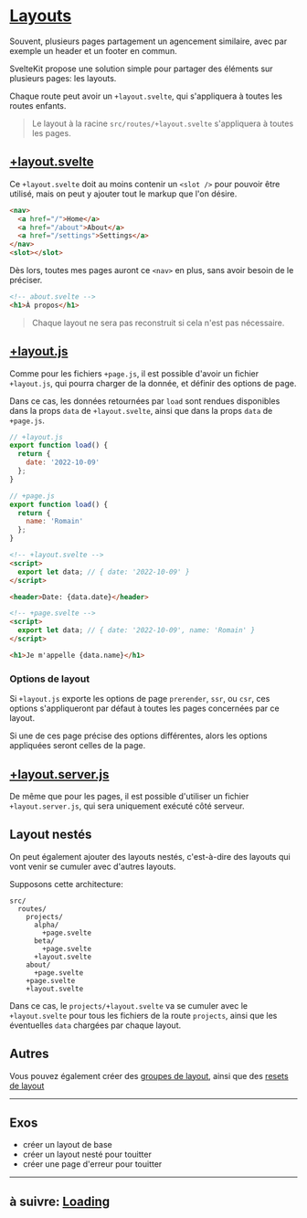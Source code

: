 # [Layouts](https://kit.svelte.dev/docs/routing#layout)

Souvent, plusieurs pages partagement un agencement similaire, avec par exemple un header et un footer en commun.

SvelteKit propose une solution simple pour partager des éléments sur plusieurs pages: les layouts.

Chaque route peut avoir un `+layout.svelte`, qui s'appliquera à toutes les routes enfants.

> Le layout à la racine `src/routes/+layout.svelte` s'appliquera à toutes les pages.

## [+layout.svelte](https://kit.svelte.dev/docs/routing#layout-layout-svelte)

Ce `+layout.svelte` doit au moins contenir un `<slot />` pour pouvoir être utilisé, mais on peut y ajouter tout le markup que l'on désire.

```html
<nav>
  <a href="/">Home</a>
  <a href="/about">About</a>
  <a href="/settings">Settings</a>
</nav>
<slot></slot>
```

Dès lors, toutes mes pages auront ce `<nav>` en plus, sans avoir besoin de le préciser.

```html
<!-- about.svelte -->
<h1>À propos</h1>
```

> Chaque layout ne sera pas reconstruit si cela n'est pas nécessaire.

## [+layout.js](https://kit.svelte.dev/docs/routing#layout-layout-js)

Comme pour les fichiers `+page.js`, il est possible d'avoir un fichier `+layout.js`, qui pourra charger de la donnée, et définir des options de page.

Dans ce cas, les données retournées par `load` sont rendues disponibles dans la props `data` de `+layout.svelte`, ainsi que dans la props `data` de `+page.js`.

```js
// +layout.js
export function load() {
  return {
    date: '2022-10-09'
  };
}
```

```js
// +page.js
export function load() {
  return {
    name: 'Romain'
  };
}
```

```html
<!-- +layout.svelte -->
<script>
  export let data; // { date: '2022-10-09' }
</script>

<header>Date: {data.date}</header>
```

```html
<!-- +page.svelte -->
<script>
  export let data; // { date: '2022-10-09', name: 'Romain' }
</script>

<h1>Je m'appelle {data.name}</h1>
```

### Options de layout

Si `+layout.js` exporte les options de page `prerender`, `ssr`, ou `csr`, ces options s'appliqueront par défaut à toutes les pages concernées par ce layout.

Si une de ces page précise des options différentes, alors les options appliquées seront celles de la page.


## [+layout.server.js](https://kit.svelte.dev/docs/routing#layout-layout-server-js)

De même que pour les pages, il est possible d'utiliser un fichier `+layout.server.js`, qui sera uniquement exécuté côté serveur.


## Layout nestés

On peut également ajouter des layouts nestés, c'est-à-dire des layouts qui vont venir se cumuler avec d'autres layouts.

Supposons cette architecture:

```
src/
  routes/
    projects/
      alpha/
        +page.svelte
      beta/
        +page.svelte
      +layout.svelte
    about/
      +page.svelte
    +page.svelte
    +layout.svelte
```

Dans ce cas, le `projects/+layout.svelte` va se cumuler avec le `+layout.svelte` pour tous les fichiers de la route `projects`, ainsi que les éventuelles `data` chargées par chaque layout.

## Autres

Vous pouvez également créer des [groupes de layout](https://kit.svelte.dev/docs/advanced-routing#advanced-layouts-group), ainsi que des [resets de layout](https://kit.svelte.dev/docs/advanced-routing#advanced-layouts-page)

---

## Exos

- créer un layout de base
- créer un layout nesté pour touitter
- créer une page d'erreur pour touitter

---

## à suivre: [Loading](./6-5_loading.md)
